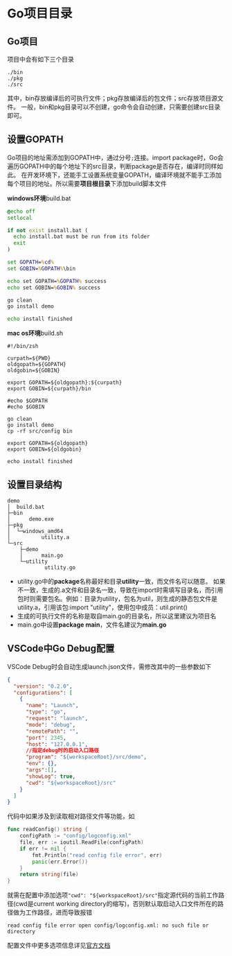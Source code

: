 # Go项目目录

## Go项目

项目中会有如下三个目录

```text
./bin
./pkg
./src
```

其中，bin存放编译后的可执行文件；pkg存放编译后的包文件；src存放项目源文件。
一般，bin和pkg目录可以不创建，go命令会自动创建，只需要创建src目录即可。

## 设置GOPATH

Go项目的地址需添加到GOPATH中，通过分号```;```连接。import package时，Go会遍历GOPATH中的每个地址下的src目录，判断package是否存在，编译时同样如此。
在开发环境下，还能手工设置系统变量GOPATH，编译环境就不能手工添加每个项目的地址。所以需要**项目根目录**下添加build脚本文件

**windows环境**build.bat

```bat
@echo off
setlocal

if not exist install.bat (
  echo install.bat must be run from its folder
  exit
)

set GOPATH=%cd%
set GOBIN=%GOPATH%\bin

echo set GOPATH=%GOPATH% success
echo set GOBIN=%GOBIN% success

go clean
go install demo

echo install finished
```

**mac os环境**build.sh

```shell
#!/bin/zsh

curpath=${PWD}
oldgopath=${GOPATH}
oldgobin=${GOBIN}

export GOPATH=${oldgopath}:${curpath}
export GOBIN=${curpath}/bin

#echo $GOPATH
#echo $GOBIN

go clean
go install demo
cp -rf src/config bin

export GOPATH=${oldgopath}
export GOBIN=${oldgobin}

echo install finished
```


## 设置目录结构

```text
demo
│  build.bat
├─bin
│      demo.exe
├─pkg
│  └─windows_amd64
│          utility.a
└─src
    ├─demo
    │      main.go
    └─utility
            utility.go
```

+ utility.go中的**package**名称最好和目录**utility**一致，而文件名可以随意。 如果不一致，生成的.a文件和目录名一致，导致在import时需填写目录名，而引用包时则需要包名。例如：目录为utility，包名为util，则生成的静态包文件是utility.a，引用该包:import "utility"，使用包中成员：util.print()
+ 生成的可执行文件的名称是取自main.go的目录名，所以这里建议为项目名
+ main.go中设置**package main**，文件名建议为**main.go**

## VSCode中Go Debug配置

VSCode Debug时会自动生成launch.json文件，需修改其中的一些参数如下

```json
{
  "version": "0.2.0",
  "configurations": [
    {
      "name": "Launch",
      "type": "go",
      "request": "launch",
      "mode": "debug",
      "remotePath": "",
      "port": 2345,
      "host": "127.0.0.1",
      //指定debug时的启动入口路径
      "program": "${workspaceRoot}/src/demo",
      "env": {},
      "args":[],
      "showLog": true,
      "cwd": "${workspaceRoot}/src"
    }
  ]
}
```

代码中如果涉及到读取相对路径文件等功能，如

```go
func readConfig() string {
	configPath := "config/logconfig.xml"
	file, err := ioutil.ReadFile(configPath)
	if err != nil {
		fmt.Println("read config file error", err)
		panic(err.Error())
	}
	return string(file)
}
```

就需在配置中添加选项```"cwd": "${workspaceRoot}/src"```指定源代码的当前工作路径(cwd是current working directory的缩写)，否则默认取启动入口文件所在的路径做为工作路径，进而导致报错

```text
read config file error open config/logconfig.xml: no such file or directory
```

配置文件中更多选项信息详见[官方文档](https://code.visualstudio.com/docs/editor/debugging#_launchjson-attributes)

